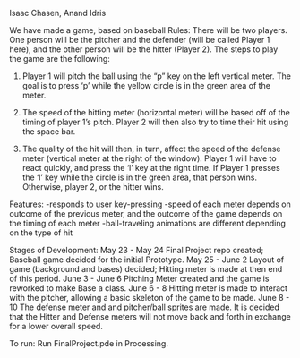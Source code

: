 Isaac Chasen, Anand Idris

We have made a game, based on baseball
Rules:
There will be two players. One person will be the pitcher and the defender (will be called Player 1 here), and the other person will be the hitter (Player 2). The steps to play the game are the following:

1. Player 1 will pitch the ball using the “p” key on the left vertical meter. The goal is to press ‘p’ while the yellow circle is in the green area of the meter. 

2. The speed of the hitting meter (horizontal meter) will be based off of the timing of player 1’s pitch. Player 2 will then also try to time their hit using the space bar.

3. The quality of the hit will then, in turn, affect the speed of the defense meter (vertical meter at the right of the window). Player 1 will have to react quickly, and press the ‘l’ key at the right time. If Player 1 presses the ‘l’ key while the circle is in the green area, that person wins. Otherwise, player 2, or the hitter wins.

Features:
-responds to user key-pressing
-speed of each meter depends on outcome of the previous meter, and the outcome of the game depends on the timing of each meter
-ball-traveling animations are different depending on the type of hit

Stages of Development:
May 23 - May 24
Final Project repo created; Baseball game decided for the initial Prototype.
May 25 - June 2
Layout of game (background and bases) decided; Hitting meter is made at then end of this period.
June 3 - June 6
Pitching Meter created and the game is reworked to make Base a class.
June 6 - 8
Hitting meter is made to interact with the pitcher, allowing a basic skeleton of the game to be made.
June 8 - 10
The defense meter and and pitcher/ball sprites are made.  It is decided that the Hitter and Defense meters will not move back and forth in exchange for a lower overall speed.

To run:
Run FinalProject.pde in Processing.


